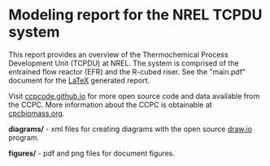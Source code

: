 # Modeling report for the NREL TCPDU system

This report provides an overview of the Thermochemical Process Development Unit (TCPDU) at NREL. The system is comprised of the entrained flow reactor (EFR) and the R-cubed riser. See the "main.pdf" document for the [LaTeX](https://www.latex-project.org) generated report.

Visit [ccpcode.github.io](http://ccpcode.github.io) for more open source code and data available from the CCPC. More information about the CCPC is obtainable at [cpcbiomass.org](https://www.cpcbiomass.org).

**diagrams/** - xml files for creating diagrams with the open source [draw.io](https://about.draw.io) program.

**figures/** - pdf and png files for document figures.
